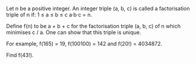 

Let n be a positive integer. An integer triple (a, b, c) is called a factorisation triple of n if:
 1 &#8804; a &#8804; b &#8804; c
 a&#183;b&#183;c = n.



Define f(n) to be a + b + c for the factorisation triple (a, b, c) of n which minimises c / a. One can show that this triple is unique.


For example, f(165) = 19, f(100100) = 142 and f(20!) = 4034872.


Find f(43!).

